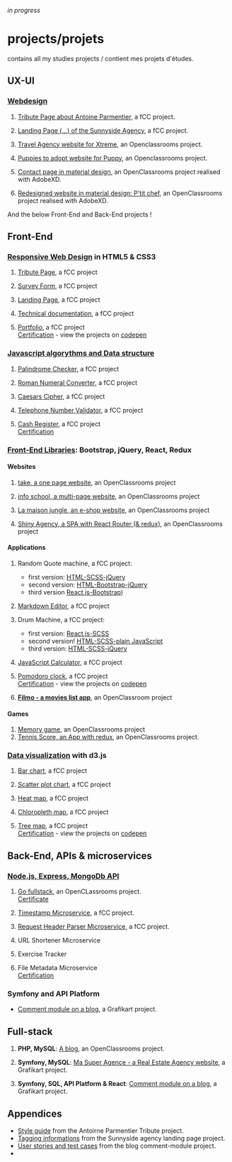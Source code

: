 *in progress*

# projects/projets
contains all my studies projects / contient mes projets d'études.


## UX-UI
### [Webdesign](https://github.com/s-manguy/projects/tree/main/webdesign)
1. [Tribute Page about Antoine Parmentier](https://github.com/s-manguy/projects/tree/main/webdesign/antoine-parmentier_tribute-page), a fCC project.


3. [Landing Page (...) of the Sunnyside Agency](https://github.com/s-manguy/projects/blob/main/webdesign/sunnyside-agency_landing-page), a fCC project.
4. [Travel Agency website for Xtreme](https://github.com/s-manguy/projects/tree/main/webdesign/xtreme_website), an Openclassrooms project.
5. [Puppies to adopt website for Puppy](https://github.com/s-manguy/projects/tree/main/webdesign/puppy_website), an Openclassrooms project.
6. [Contact page in material design](https://github.com/s-manguy/projects/tree/main/webdesign/material-design-contact-page), an OpenClassrooms project realised with AdobeXD.
7. [Redesigned website in material design: P'tit chef](https://github.com/s-manguy/projects/tree/main/webdesign/p-tit-chef-website-redesigned-in-material-design), an OpenClassrooms project realised with AdobeXD.

And the below Front-End and Back-End projects !

## Front-End

### [Responsive Web Design](https://github.com/s-manguy/projects/tree/main/RWD) in HTML5 & CSS3
1. [Tribute Page](https://github.com/s-manguy/projects/tree/main/RWD/fcc-01-tribute-page), a fCC project


3. [Survey Form](https://github.com/s-manguy/projects/tree/main/RWD/fcc-02-survey-form), a fCC project
4. [Landing Page](https://github.com/s-manguy/projects/tree/main/RWD/fcc-03-landing-page), a fCC project
5. [Technical documentation](https://github.com/s-manguy/projects/tree/main/RWD/fcc-04-technical-documentation), a fCC project
6. [Portfolio](https://github.com/s-manguy/projects/tree/main/RWD/fcc-05-portfolio), a fCC project  
[Certification](https://www.freecodecamp.org/certification/fcc3ab085a4-3e2d-4160-a445-50914111cc0d/responsive-web-design)  -   view the projects on [codepen](https://codepen.io/collection/jbzoPL)

### [Javascript algorythms and Data structure](https://github.com/s-manguy/projects/tree/main/javascript-algorythms-and-data-structures)
1. [Palindrome Checker](https://github.com/s-manguy/projects/tree/main/javascript-algorythms-and-data-structures/01-palindrome-checker), a fCC project


3. [Roman Numeral Converter](https://github.com/s-manguy/projects/tree/main/javascript-algorythms-and-data-structures/02-roman-numeral-converter), a fCC project
4. [Caesars Cipher](https://github.com/s-manguy/projects/tree/main/javascript-algorythms-and-data-structures/03-caesars-cipher), a fCC project
5. [Telephone Number Validator](https://github.com/s-manguy/projects/tree/main/javascript-algorythms-and-data-structures/04-telephone-number-validator), a fCC project
6. [Cash Register](https://github.com/s-manguy/projects/tree/main/javascript-algorythms-and-data-structures/05-cash-register), a fCC project  
[Certification](https://www.freecodecamp.org/certification/fcc3ab085a4-3e2d-4160-a445-50914111cc0d/javascript-algorithms-and-data-structures)  


### [Front-End Libraries](https://github.com/s-manguy/projects/tree/main/front-end-libraries): Bootstrap, jQuery, React, Redux
#### Websites  
1. [take, a one page website](https://github.com/s-manguy/projects/tree/main/front-end-libraries/oc-01-onepage-website), an OpenClassrooms project


3. [info school, a multi-page website](https://github.com/s-manguy/projects/tree/main/front-end-libraries/oc-02-website-InfoSchool), an OpenClassrooms project
4. [La maison jungle, an e-shop website](https://github.com/s-manguy/projects/tree/main/front-end-libraries/oc-04-la-maison-jungle), an OpenClassrooms project  
5. [Shiny Agency, a SPA with React Router (& redux)](https://github.com/s-manguy/projects/tree/main/front-end-libraries/oc-05-shiny-agency), an OpenClassrooms project

#### Applications  
1. Random Quote machine, a fCC project:
    * first version: [HTML-SCSS-jQuery](https://github.com/s-manguy/projects/tree/main/front-end-libraries/fcc-01-randomquote-version-01-html-scss-jquery)
    * second version: [HTML-Bootstrap-jQuery](https://github.com/s-manguy/projects/tree/main/front-end-libraries/fcc-01-randomquote-version-02-bootstrap-jquery)
    * third version [React.js-Bootstrap](https://github.com/s-manguy/projects/tree/main/front-end-libraries/fcc-01-randomquote-version-03-react-bootstrap))


2. [Markdown Editor](https://github.com/s-manguy/projects/tree/main/front-end-libraries/fcc-02-markdown-previewer), a fCC project
3. Drum Machine, a fCC project:
    * first version: [React.js-SCSS](https://github.com/s-manguy/projects/tree/main/front-end-libraries/fcc-03-drum-machine-version-01-react)
    * second version! [HTML-SCSS-plain JavaScript](https://github.com/s-manguy/projects/tree/main/front-end-libraries/fcc-03-drum-machine-version-02-plainjavascript)
    * third version: [HTML-SCSS-jQuery](https://github.com/s-manguy/projects/tree/main/front-end-libraries/fcc-03-drum-machine-version-03-jquery)
4. [JavaScript Calculator](https://github.com/s-manguy/projects/tree/main/front-end-libraries/fcc-04-javascript-calculator), a fCC project
5. [Pomodoro clock](https://github.com/s-manguy/projects/tree/main/front-end-libraries/fcc-05-pomodoro-clock), a fCC project  
[Certification](https://www.freecodecamp.org/certification/fcc3ab085a4-3e2d-4160-a445-50914111cc0d/front-end-libraries)  -   view the projects on [codepen](https://codepen.io/collection/JGKqjx)
6. **[Filmo - a movies list app](https://github.com/s-manguy/projects/tree/main/front-end-libraries/oc-08-filmo-utiliser-les-design-patterns)**, an OpenClassroom project

#### Games
1. [Memory game](https://github.com/s-manguy/projects/tree/main/front-end-libraries/oc-03-memory-game), an OpenClassrooms project
2. [Tennis Score, an App with redux](https://github.com/s-manguy/projects/tree/main/front-end-libraries/oc-06-tennis-score-redux), an OpenClassrooms project.

### [Data visualization](https://github.com/s-manguy/projects/tree/main/data-visualization) with d3.js
1. [Bar chart](https://github.com/s-manguy/projects/tree/main/data-visualization/fcc-01-barchart-RWD), a fCC project


3. [Scatter plot chart](https://github.com/s-manguy/projects/tree/main/data-visualization/fcc-02-scatterplot-RWD), a fCC project
4. [Heat map](https://github.com/s-manguy/projects/tree/main/data-visualization/fcc-03-heatmap), a fCC project
5. [Chloropleth map](https://github.com/s-manguy/projects/tree/main/data-visualization/fcc-04-choroplethmap-RWD), a fCC project
6. [Tree map](https://github.com/s-manguy/projects/tree/main/data-visualization/fcc-05-treemapdiagram-3datasets), a fCC project  
[Certification](https://www.freecodecamp.org/certification/fcc3ab085a4-3e2d-4160-a445-50914111cc0d/data-visualization)  -   view the projects on [codepen](https://codepen.io/collection/zxBQGa)  

## Back-End, APIs & microservices
### [Node.js, Express, MongoDb API](https://github.com/s-manguy/projects/tree/main/APIs-microservices)
1. [Go fullstack](https://github.com/s-manguy/projects/tree/main/APIs-microservices/go-fullstack), an OpenCLassrooms project.  
[Certificate](https://github.com/s-manguy/diploma/blob/main/WEB-DEVELOPPER/certificate-node-express-mongodb-6767157116.pdf)  


3. [Timestamp Microservice](https://github.com/s-manguy/projects/tree/main/APIs-microservices/fcc-01-timestamp), a fCC project.
4. [Request Header Parser Microservice](https://github.com/s-manguy/projects/tree/main/APIs-microservices/fcc-02-requestheaderparser), a fCC project.  
5. URL Shortener Microservice 
6. Exercise Tracker 
7. File Metadata Microservice  
[Certification]()

### Symfony and API Platform
* [Comment module on a blog](https://github.com/s-manguy/projects/tree/main/fullstack/comment-module), a Grafikart project.

## Full-stack
1. **PHP, MySQL**: [A blog](), an OpenClassrooms project.


3. **Symfony, MySQL**: [Ma Super Agence - a Real Estate Agency website](https://github.com/s-manguy/projects/tree/main/fullstack/ma-super-agence), a Grafikart project.
4. **Symfony, SQL, API Platform & React**: [Comment module on a blog](https://github.com/s-manguy/projects/tree/main/fullstack/comment-module), a Grafikart project.


## Appendices
* [Style guide](https://github.com/s-manguy/projects/blob/main/webdesign/antoine-parmentier_tribute-page/Assets/Exports/Mobile%20version.png) from the Antoirne Parmentier Tribute project.
* [Tagging informations](https://github.com/s-manguy/projects/blob/main/webdesign/sunnyside-agency_landing-page/Assets/Exports%20and%20captures/Sunnyside_Accessibility%20notes_ms.png) from the Sunnyside agency landing page project.
* [User stories and test cases](https://github.com/s-manguy/projects/blob/main/appendices/User%20storie.pdf) from the blog comment-module project.
* 
